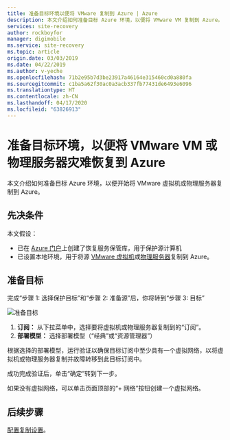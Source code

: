 ```yaml
---
title: 准备目标环境以便将 VMware 复制到 Azure | Azure
description: 本文介绍如何准备目标 Azure 环境，以便将 VMware VM 复制到 Azure。
services: site-recovery
author: rockboyfor
manager: digimobile
ms.service: site-recovery
ms.topic: article
origin.date: 03/03/2019
ms.date: 04/22/2019
ms.author: v-yeche
ms.openlocfilehash: 71b2e95b7d3be23917a46164e315460cd0a880fa
ms.sourcegitcommit: c1ba5a62f30ac0a3acb337fb77431de6493e6096
ms.translationtype: HT
ms.contentlocale: zh-CN
ms.lasthandoff: 04/17/2020
ms.locfileid: "63826913"
---
```

# <a name="prepare-the-target-environment-for-disaster-recovery-of-vmware-vms-or-physical-servers-to-azure"></a>准备目标环境，以便将 VMware VM 或物理服务器灾难恢复到 Azure

本文介绍如何准备目标 Azure 环境，以便开始将 VMware 虚拟机或物理服务器复制到 Azure。

## <a name="prerequisites"></a>先决条件

本文假设：
- 已在 [Azure 门户](https://portal.azure.cn "Azure 门户")上创建了恢复服务保管库，用于保护源计算机
- 已设置本地环境，用于将源 [VMware 虚拟机](vmware-azure-set-up-source.md)或[物理服务器](physical-azure-set-up-source.md)复制到 Azure。

## <a name="prepare-target"></a>准备目标

完成“步骤 1:  选择保护目标”和“步骤 2:  准备源”后，你将转到“步骤 3:  目标”

![准备目标](./media/vmware-azure-set-up-target/prepare-target-vmware-to-azure.png)

1. **订阅：** 从下拉菜单中，选择要将虚拟机或物理服务器复制到的“订阅”。
2. **部署模型：** 选择部署模型（“经典”或“资源管理器”）

根据选择的部署模型，运行验证以确保目标订阅中至少具有一个虚拟网络，以将虚拟机或物理服务器复制并故障转移到此目标订阅中。

成功完成验证后，单击“确定”转到下一步。

如果没有虚拟网络，可以单击页面顶部的“+ 网络”按钮创建一个虚拟网络。 

## <a name="next-steps"></a>后续步骤
[配置复制设置](vmware-azure-set-up-replication.md)。

<!-- Update_Description: update meta properties, wording update -->
